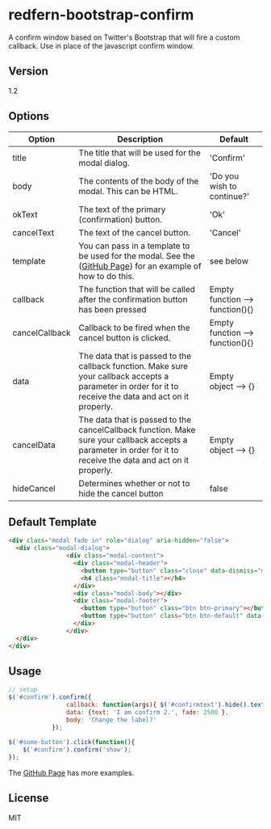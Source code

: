 redfern-bootstrap-confirm
=========

A confirm window based on Twitter's Bootstrap that will fire a custom callback. Use in place of the javascript confirm window.


Version
----

1.2

Options
-------------

| Option     	| Description                                                                                                                                               	| Default                    	|
|------------	|-----------------------------------------------------------------------------------------------------------------------------------------------------------	|----------------------------	|
| title      	| The title that will be used for the modal dialog.                                                                                                         	| 'Confirm'                  	|
| body       	| The contents of the body of the modal. This can be HTML.                                                                                                  	| 'Do you wish to continue?' 	|
| okText     	| The text of the primary (confirmation) button.                                                                                                            	| 'Ok'                       	|
| cancelText 	| The text of the cancel button.                                                                                                                            	| 'Cancel'                   	|
| template   	| You can pass in a template to be used for the modal. See the  ([GitHub Page](http://mcdrummerman.github.io/redfern-bootstrap-confirm)) for an example of how to do this.                                              	| see below                  	|
| callback   	| The function that will be called after the confirmation button has been pressed                                                                           	| Empty function --> function(){} |
| cancelCallback       	| Callback to be fired when the cancel button is clicked.                                                                                                  	| Empty function --> function(){} 	|
| data       	| The data that is passed to the callback function. Make sure your callback accepts a parameter in order for it to receive the data and act on it properly. 	|    Empty object --> {}   |
| cancelData       	| The data that is passed to the cancelCallback function. Make sure your callback accepts a parameter in order for it to receive the data and act on it properly. 	|    Empty object --> {}   |
| hideCancel	| Determines whether or not to hide the cancel button 	| false	|        |            	|   	|              	|


Default Template
----------------

```html
<div class="modal fade in" role="dialog" aria-hidden="false">
  <div class="modal-dialog">
                <div class="modal-content">
                  <div class="modal-header">
                	<button type="button" class="close" data-dismiss="modal">×</button>
                	<h4 class="modal-title"></h4>
                  </div>
                  <div class="modal-body"></div>
                  <div class="modal-footer">
                	<button type="button" class="btn btn-primary"></button>
                	<button type="button" class="btn btn-default" data-dismiss="modal"></button>
                  </div>
                </div>
  </div>
</div>
```


Usage
--------------

```javascript
// setup
$('#confirm').confirm({
                callback: function(args){ $('#confirmtext').hide().text(args.text).fadeIn(args.fade); },
                data: {text: 'I am confirm 2.', fade: 2500 },
                body: 'Change the label?'
            });
            
$('#some-button').click(function(){
    $('#confirm').confirm('show');            
});         
```

The [GitHub Page](http://mcdrummerman.github.io/redfern-bootstrap-confirm) has more examples.

License
----

MIT
